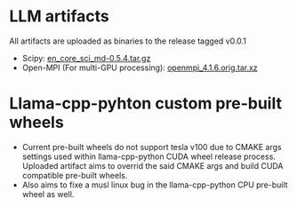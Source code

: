 # LLM artifacts 

All artifacts are uploaded as binaries to the release tagged v0.0.1

- Scipy:  [en_core_sci_md-0.5.4.tar.gz](https://s3-us-west-2.amazonaws.com/ai2-s2-scispacy/releases/v0.5.4/en_core_sci_md-0.5.4.tar.gz)
- Open-MPI (For multi-GPU processing): [openmpi_4.1.6.orig.tar.xz](http://archive.ubuntu.com/ubuntu/pool/universe/o/openmpi/openmpi_${OPENMPI_VERSION}.orig.tar.xz)

# Llama-cpp-pyhton custom pre-built wheels

- Current pre-built wheels do not support tesla v100 due to CMAKE args settings used within llama-cpp-python CUDA wheel release process. Uploaded artifact aims to  overrid the said CMAKE args and build CUDA compatible pre-built wheels.
- Also aims to fixe a musl linux bug in the llama-cpp-python CPU pre-built wheel as well. 

